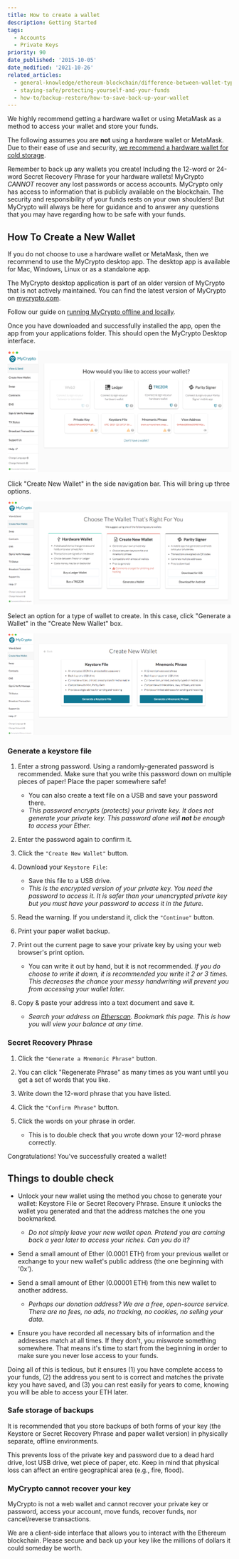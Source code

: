 ```yaml
---
title: How to create a wallet
description: Getting Started
tags:
  - Accounts
  - Private Keys
priority: 90
date_published: '2015-10-05'
date_modified: '2021-10-26'
related_articles:
  - general-knowledge/ethereum-blockchain/difference-between-wallet-types
  - staying-safe/protecting-yourself-and-your-funds
  - how-to/backup-restore/how-to-save-back-up-your-wallet
---
```


We highly recommend getting a hardware wallet or using MetaMask as a method to access your wallet and store your funds.

The following assumes you are **not** using a hardware wallet or MetaMask. Due to their ease of use and security, [we recommend a hardware wallet for cold storage](/staying-safe/hardware-wallet-recommendations).

Remember to back up any wallets you create! Including the 12-word or 24-word Secret Recovery Phrase for your hardware wallets! MyCrypto <em>CANNOT</em> recover any lost passwords or access accounts. MyCrypto only has access to information that is publicly available on the blockchain. The security and responsibility of your funds rests on your own shoulders! But MyCrypto will always be here for guidance and to answer any questions that you may have regarding how to be safe with your funds.

## How To Create a New Wallet

If you do not choose to use a hardware wallet or MetaMask, then we recommend to use the MyCrypto desktop app. The desktop app is available for Mac, Windows, Linux or as a standalone app.

<Alert label="The desktop application is not actively maintained.">

The MyCrypto desktop application is part of an older version of MyCrypto that is not actively maintained. You can find the latest version of MyCrypto on [mycrypto.com](https://mycrypto.com/).

</Alert>

Follow our guide on [running MyCrypto offline and locally](/how-to/offline/how-to-run-mycrypto-offline-and-locally).

Once you have downloaded and successfully installed the app, open the app from your applications folder. This should open the MyCrypto Desktop interface.

![Desktop app interface](../../assets/how-to/getting-started/how-to-create-a-wallet/desktop-app.png)

Click "Create New Wallet" in the side navigation bar. This will bring up three options.

![Create new wallet overview](../../assets/how-to/getting-started/how-to-create-a-wallet/create-new-wallet-overview.png)

Select an option for a type of wallet to create. In this case, click "Generate a Wallet" in the "Create New Wallet" box.

![Create new wallet selection](../../assets/how-to/getting-started/how-to-create-a-wallet/create-new-wallet-selection.png)

### Generate a keystore file

1. Enter a strong password. Using a randomly-generated password is recommended. Make sure that you write this password down on multiple pieces of paper! Place the paper somewhere safe!

   - You can also create a text file on a USB and save your password there.
   - _This password encrypts (protects) your private key. It does not generate your private key. This password alone will **not** be enough to access your Ether._

2. Enter the password again to confirm it.

3. Click the `"Create New Wallet"` button.

4. Download your `Keystore File`:

   - Save this file to a USB drive.
   - _This is the encrypted version of your private key. You need the password to access it. It is safer than your unencrypted private key but you must have your password to access it in the future._

5. Read the warning. If you understand it, click the `"Continue"` button.

6. Print your paper wallet backup.

7. Print out the current page to save your private key by using your web browser's print option.

   - You can write it out by hand, but it is not recommended. _If you do choose to write it down, it is recommended you write it 2 or 3 times. This decreases the chance your messy handwriting will prevent you from accessing your wallet later._

8. Copy & paste your address into a text document and save it.
   - _Search your address on [Etherscan](https://etherscan.io/). Bookmark this page. This is how you will view your balance at any time_.

### Secret Recovery Phrase

1. Click the `"Generate a Mnemonic Phrase"` button.

2. You can click "Regenerate Phrase" as many times as you want until you get a set of words that you like.

3. Write down the 12-word phrase that you have listed.

4. Click the `"Confirm Phrase"` button.

5. Click the words on your phrase in order.
   - This is to double check that you wrote down your 12-word phrase correctly.

Congratulations! You've successfully created a wallet!

## Things to double check

- Unlock your new wallet using the method you chose to generate your wallet: Keystore File or Secret Recovery Phrase. Ensure it unlocks the wallet you generated and that the address matches the one you bookmarked.

  - _Do not simply leave your new wallet open. Pretend you are coming back a year later to access your riches. Can you do it?_

- Send a small amount of Ether (0.0001 ETH) from your previous wallet or exchange to your new wallet's public address (the one beginning with '0x').

- Send a small amount of Ether (0.00001 ETH) from this new wallet to another address.

  - _Perhaps our donation address? We are a free, open-source service. There are no fees, no ads, no tracking, no cookies, no selling your data._

- Ensure you have recorded all necessary bits of information and the addresses match at all times. If they don't, you miswrote something somewhere. That means it's time to start from the beginning in order to make sure you never lose access to your funds.

Doing all of this is tedious, but it ensures (1) you have complete access to your funds, (2) the address you sent to is correct and matches the private key you have saved, and (3) you can rest easily for years to come, knowing you will be able to access your ETH later.

### Safe storage of backups

It is recommended that you store backups of both forms of your key (the Keystore or Secret Recovery Phrase and paper wallet version) in physically separate, offline environments.

This prevents loss of the private key and password due to a dead hard drive, lost USB drive, wet piece of paper, etc. Keep in mind that physical loss can affect an entire geographical area (e.g., fire, flood).

### MyCrypto cannot recover your key

MyCrypto is not a web wallet and cannot recover your private key or password, access your account, move funds, recover funds, nor cancel/reverse transactions.

We are a client-side interface that allows you to interact with the Ethereum blockchain. Please secure and back up your key like the millions of dollars it could someday be worth.
